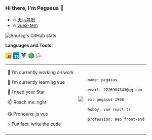 ### Hi there, I'm Pegasus 👋

 - 🔥 [天马导航](http://pgs98.com)
 - 🔥 [vue2-tem](https://github.com/pegasus-1998/vue2-taobao)
<!--
**pegasus-1998/pegasus-1998** is a ✨ _special_ ✨ repository because its `README.md` (this file) appears on your GitHub profile.

Here are some ideas to get you started:

- 🔭 I’m currently working on ...
- 🌱 I’m currently learning ...
- 👯 I’m looking to collaborate on ... 
- 🤔 I’m looking for help with ...
- 💬 Ask me about ...
- 📫 How to reach me: ...
- 😄 Pronouns: ...
- ⚡ Fun fact: ...
-->
![Anurag's GitHub stats](https://github-readme-stats.vercel.app/api?username=pegasus-1998&theme=cobalt&show_icons=true)

**Languages and Tools:**  

<code><img height="20" src="https://raw.githubusercontent.com/github/explore/80688e429a7d4ef2fca1e82350fe8e3517d3494d/topics/javascript/javascript.png"></code>
<code><img height="20" src="https://raw.githubusercontent.com/github/explore/80688e429a7d4ef2fca1e82350fe8e3517d3494d/topics/typescript/typescript.png"></code>
<code><img height="20" src="https://raw.githubusercontent.com/github/explore/5c058a388828bb5fde0bcafd4bc867b5bb3f26f3/topics/vue/vue.png"></code>
<code><img height="20" src="https://raw.githubusercontent.com/github/explore/5c058a388828bb5fde0bcafd4bc867b5bb3f26f3/topics/nodejs/nodejs.png"></code>
 <code><img height="20" src="https://raw.githubusercontent.com/github/explore/5c058a388828bb5fde0bcafd4bc867b5bb3f26f3/topics/sass/sass.png"></code>
 
<table>
  <tr>
    <td>
      <p>🔭 I’m currently working on work</p>
      <p>🌱 I’m currently learning vue</p>
      <p>🤔 I need your Star</p>
      <p>📫 Reach me: right</p>
      <p>😄 Pronouns: js vue</p>
      <p>⚡ Fun fact: write the code</p>
    </td>
    <td>
      <a href="https://github.com/pegasus-1998/github-readme-stats">
        <img align="right" src="https://github-readme-stats.vercel.app/api/top-langs/?username=pegasus-1998&layout=compact&hide_border=true"/>
      </a>
    </td>
    <td>
     <p><code>name: pegasus</code></p>
     <p><code>email: 2226984343@qq.com</code></p>
     <p><code>vx: pegasus-1998</code></p>
     <p><code>hobby: vue react ts</code></p>
     <p><code>profession: Web front-end</code></p>
    </td>
  </tr>
</table>





